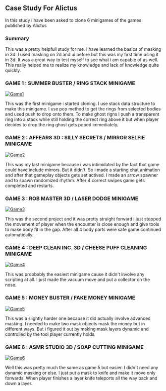 ## Case Study For Alictus
In this study i have been asked to clone 6 minigames of the games published by Alictus

### Summary

This was a pretty helpfull study for me. I have learned the basics of masking in 3d. I used masking on 2d and ui before but this was my first time using it in 3d. It was a great way to test myself to see what i am capable of as well. This really helped me to realize my knowledge and lack of knowledge quite quickly.

### GAME 1 : SUMMER BUSTER / RING STACK MINIGAME
[![Game1](https://play-lh.googleusercontent.com/AR8LFe7IAzVP-YXXEIaU8d4EjhbYOL3dk7_d_0YQhvQOww14PlDm3bxUsMBDiMk1Odc=w240-h480 "Game1")](https://play.google.com/store/apps/details?id=com.cg.waterbuster&gl=TR "Game1")

This was the first minigame i started cloning. I use stack data structure to make this minigame. I use pop method to get the rings from selected bodies and used push to drop onto them. To make ghost rigns i push a transparent ring into a stack while still holding the correct ring above it but when player decides to drop the ring ghost gets poped immediately. 
### GAME 2 : AFFEARS 3D : SILLY SECRETS / MIRROR SELFIE MINIGAME
[![Game2](https://play-lh.googleusercontent.com/5NzDWrIb0CP9udtEUDCNvxJ-X484Q8EslT8YA0ugyBIwm1pPTKorAD0_34JmTwdIXtw=w240-h480-rw "Game2")](https://play.google.com/store/apps/details?id=com.sk.babymatch&gl=TR "Game2")

This was my last minigame because i was intimidated by the fact that game could have include mirrors. But it didn't. So i made a starting chat animation and after that gameplay objects gets set actived. I made an arrow spawner and to spawn randomized rhythm. After 4 correct swipes game gets completed and restarts. 
### GAME 3 : ROB MASTER 3D / LASER DODGE MINIGAME
[![Game3](https://play-lh.googleusercontent.com/01s-9ocxbPi60tys9QU0LSGXytfhq0GcyGlOyT0-q9QH-nUXhzKBTWAHV7909WJOOss7=w240-h480-rw "Game3")](https://play.google.com/store/apps/details?id=com.ei.robmaster3d&gl=TR "Game3")

This was the second project and it was pretty straight forward i just stopped the movement of player when the encounter is close enough and give tools to make body fit in the gap. After all 4 body parts were safe game continued automatically.
### GAME 4 : DEEP CLEAN INC. 3D / CHEESE PUFF CLEANING MINIGAME
[![Game4](https://play-lh.googleusercontent.com/PNByXMfKLyAGityiBXYnXBJPfOh93LK9gavG_Iwj9FJ6PglcX0-D0BS8H_bNkrNIjRQb=w240-h480-rw "Game4")](https://play.google.com/store/apps/details?id=com.smo.deepcleaninc3d&gl=TR "Game4")

This was probbably the easiest minigame cause it didn't involve any scripting at all. I just made the vacuum move and put a collector on the nose.
### GAME 5 : MONEY BUSTER / FAKE MONEY MINIGAME
[![Game5](https://play-lh.googleusercontent.com/egaLifO_LOfhqbsQTfhpE1j-iwA0KnhONmF1kaf_Yl6BX9MP6DjTql_v6J9HHgtcT915=w240-h480-rw "Game5")](https://play.google.com/store/apps/details?id=com.cg.moneybuster&gl=TR "Game5")

This was a slightly harder one because it did actually involve advanced masking. I needed to make two mask objects mask the money but in different ways. But i figured it out by making mask layers dynamic and controlled by the tool player currently holds.
### GAME 6 : ASMR STUDIO 3D / SOAP CUTTING MINIGAME
[![Game6](https://play-lh.googleusercontent.com/R1lo_i5Sq6RfMZdm6QQmVLGV9su0zElufUTH9u7pVvJQAHCUq-1z_aexoJW1FSzsXT0=w240-h480-rw "Game6")](https://play.google.com/store/apps/details?id=com.sk.sander3D&gl=TR "Game6") 

Well this was pretty much the same as game 5 but easier. I didn't need any dynamic masking or else. I just put a mask to knife and make it move only forwards. When player finishes a layer knife teleports all the way back and down a layer.